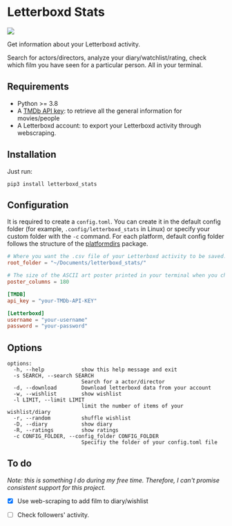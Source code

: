 # Letterboxd Stats

![](./example.gif)

Get information about your Letterboxd activity.

Search for actors/directors, analyze your diary/watchlist/rating, check which film you have seen for a particular person. All in your terminal.

## Requirements

- Python >= 3.8
- A [TMDb API key](https://www.themoviedb.org/documentation/api): to retrieve all the general information for movies/people
- A Letterboxd account: to export your Letterboxd activity through webscraping.

## Installation
Just run:
```shell
pip3 install letterboxd_stats
```

## Configuration
It is required to create a `config.toml`. You can create it in the default config folder (for example, `.config/letterboxd_stats` in Linux) or specify your custom folder with the `-c` command. For each platform, default config folder follows the structure of the [platformdirs](https://github.com/platformdirs/platformdirs) package.

```toml
# Where you want the .csv file of your Letterboxd activity to be saved.
root_folder = "~/Documents/letterboxd_stats/"

# The size of the ASCII art poster printed in your terminal when you check the details of a movie. Set to 0 to disable 
poster_columns = 180

[TMDB]
api_key = "your-TMDb-API-KEY"

[Letterboxd]
username = "your-username"
password = "your-password"
```

## Options
```shell
options:
  -h, --help            show this help message and exit
  -s SEARCH, --search SEARCH
                        Search for a actor/director
  -d, --download        Download letterboxd data from your account
  -w, --wishlist        show wishlist
  -l LIMIT, --limit LIMIT
                        limit the number of items of your wishlist/diary
  -r, --random          shuffle wishlist
  -D, --diary           show diary
  -R, --ratings         show ratings
  -c CONFIG_FOLDER, --config_folder CONFIG_FOLDER
                        Specifiy the folder of your config.toml file
```

## To do
_Note: this is something I do during my free time. Therefore, I can't promise consistent support for this project._

- [x] Use web-scraping to add film to diary/wishlist

- [ ] Check followers' activity. 
